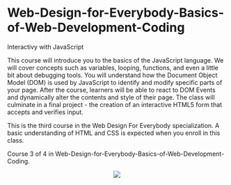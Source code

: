 # Web-Design-for-Everybody-Basics-of-Web-Development-Coding 
Interactivy with JavaScript

This course will introduce you to the basics of the JavaScript language.  We will cover concepts such as variables, looping, functions, and even a little bit about debugging tools.  You will understand how the Document Object Model (DOM) is used by JavaScript to identify and modify specific parts of your page.  After the course, learners will be able to react to DOM Events and dynamically alter the contents and style of their page.   The class will culminate in a  final project - the creation of an interactive HTML5 form that accepts and verifies input.

This is the third course in the Web Design For Everybody specialization.  A basic understanding of HTML and CSS is expected when you enroll in this class.    

Course 3 of 4 in Web-Design-for-Everybody-Basics-of-Web-Development-Coding.

<p align="center">
<img src="https://user-images.githubusercontent.com/47467891/183534006-85f67c0b-8581-4698-afe9-abd2d78ae039.png">
</p>
